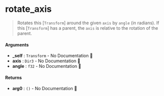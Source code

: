 # rotate\_axis

>  Rotates this [`Transform`] around the given `axis` by `angle` (in radians).
>  If this [`Transform`] has a parent, the `axis` is relative to the rotation of the parent.

#### Arguments

- **\_self** : `Transform` \- No Documentation 🚧
- **axis** : `Dir3` \- No Documentation 🚧
- **angle** : `f32` \- No Documentation 🚧

#### Returns

- **arg0** : `()` \- No Documentation 🚧